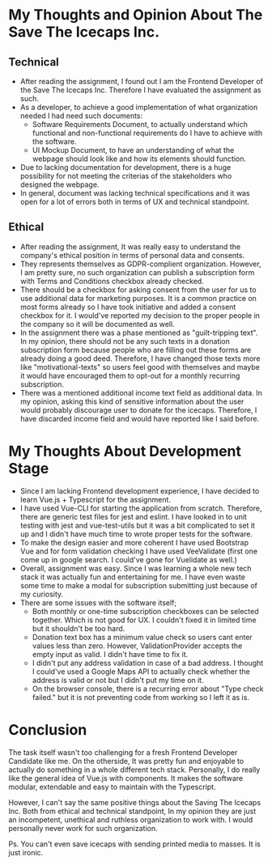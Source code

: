 # My Thoughts and Opinion About The Save The Icecaps Inc.

## Technical
- After reading the assignment, I found out I am the Frontend Developer of the Save The Icecaps Inc. Therefore I have evaluated the assignment as such.
- As a developer, to achieve a good implementation of what organization needed I had need such documents:
    * Software Requirements Document, to actually understand which functional and non-functional requirements do I have to achieve with the software.
    * UI Mockup Document, to have an understanding of what the webpage should look like and how its elements should function.
- Due to lacking documentation for development, there is a huge possibility for not meeting the criterias of the stakeholders who designed the webpage.
- In general, document was lacking technical specifications and it was open for a lot of errors both in terms of UX and technical standpoint.

## Ethical
- After reading the assignment, It was really easy to understand the company's ethical position in terms of personal data and consents.
- They represents themselves as GDPR-complient organization. However, I am pretty sure, no such organization can publish a subscription form with Terms and Conditions checkbox already checked.
- There should be a checkbox for asking consent from the user for us to use additional data for marketing purposes. It is a common practice on most forms already so I have took initiative and added a consent checkbox for it. I would've reported my decision to the proper people in the company so it will be documented as well.
- In the assignment there was a phase mentioned as "guilt-tripping text". In my opinion, there should not be any such texts in a donation subscription form because people who are filling out these forms are already doing a good deed. Therefore, I have changed those texts more like "motivational-texts" so users feel good with themselves and maybe it would have encouraged them to opt-out for a monthly recurring subscription.
- There was a mentioned additional income text field as additional data. In my opinion, asking this kind of sensitive information about the user would probably discourage user to donate for the icecaps. Therefore, I have discarded income field and would have reported like I said before.



# My Thoughts About Development Stage

- Since I am lacking Frontend development experience, I have decided to learn Vue.js + Typescript for the assignment.
- I have used Vue-CLI for starting the application from scratch. Therefore, there are generic test files for jest and eslint. I have looked in to unit testing with jest and vue-test-utils but it was a bit complicated to set it up and I didn't have much time to wrote proper tests for the software.
- To make the design easier and more coherent I have used Bootstrap Vue and for form validation checking I have used VeeValidate (first one come up in google search. I could've gone for Vuelidate as well.)
- Overall, assignment was easy. Since I was learning a whole new tech stack it was actually fun and entertaining for me. I have even waste some time to make a modal for subscription submitting just because of my curiosity.
- There are some issues with the software itself;
    * Both monthly or one-time subscription checkboxes can be selected together. Which is not good for UX. I couldn't fixed it in limited time but it shouldn't be too hard.
    * Donation text box has a minimum value check so users cant enter values less than zero. However, ValidationProvider accepts the empty input as valid. I didn't have time to fix it.
    * I didn't put any address validation in case of a bad address. I thought I could've used a Google Maps API to actually check whether the address is valid or not but I didn't put my time on it.
    * On the browser console, there is a recurring error about "Type check failed." but it is not preventing code from working so I left it as is.
    
# Conclusion

The task itself wasn't too challenging for a fresh Frontend Developer Candidate like me. On the otherside, It was pretty fun and enjoyable to actually do something in a whole different tech stack. Personally, I do really like the general idea of Vue.js with components. It makes the software modular, extendable and easy to maintain with the Typescript.

However, I can't say the same positive things about the Saving The Icecaps Inc. Both from ethical and technical standpoint, In my opinion they are just an incompetent, unethical and ruthless organization to work with. I would personally never work for such organization. 

Ps. You can't even save icecaps with sending printed media to masses. It is just ironic.